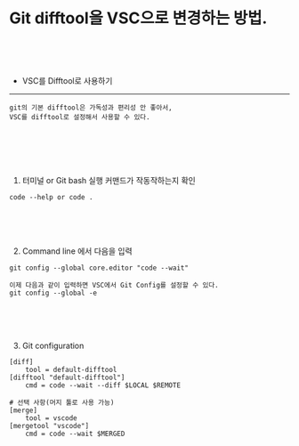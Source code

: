 # Git difftool을 VSC으로 변경하는 방법.

<br />
<br />
<br />

* VSC를 Difftool로 사용하기
---

```
git의 기본 difftool은 가독성과 편리성 안 좋아서,
VSC를 difftool로 설정해서 사용할 수 있다.
```

<br />
<br />
<br />
<br />

1. 터미널 or Git bash 실행 커맨드가 작동작하는지 확인

```
code --help or code .
```

<br />
<br />
<br />

2. Command line 에서 다음을 입력

```
git config --global core.editor "code --wait"
```

```
이제 다음과 같이 입력하면 VSC에서 Git Config를 설정할 수 있다.
git config --global -e
```

<br />
<br />
<br />

3. Git configuration
```
[diff]
    tool = default-difftool
[difftool "default-difftool"]
    cmd = code --wait --diff $LOCAL $REMOTE

# 선택 사항(머지 툴로 사용 가능)
[merge]
    tool = vscode
[mergetool "vscode"]
    cmd = code --wait $MERGED
```
